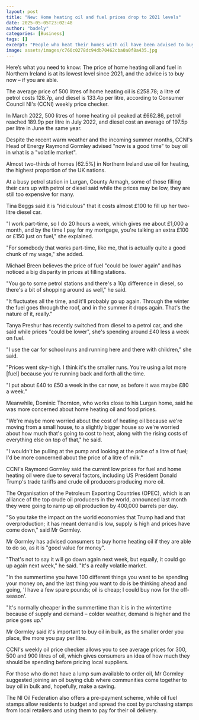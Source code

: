 ```yaml
---
layout: post
title: "New: Home heating oil and fuel prices drop to 2021 levels"
date: 2025-05-05T23:02:48
author: "badely"
categories: [Business]
tags: []
excerpt: "People who heat their homes with oil have been advised to buy now despite the upcoming summer months."
image: assets/images/c760c0278dc94db70462cba0a0f8a435.jpg
---
```


Here’s what you need to know: The price of home heating oil and fuel in Northern Ireland is at its lowest level since 2021, and the advice is to buy now – if you are able.

The average price of 500 litres of home heating oil is £258.78; a litre of petrol costs 128.7p, and diesel is 133.4p per litre, according to Consumer Council NI's (CCNI) weekly price checker.

In March 2022, 500 litres of home heating oil peaked at £662.86, petrol reached 189.9p per litre in July 2022, and diesel cost an average of 197.5p per litre in June the same year.

Despite the recent warm weather and the incoming summer months, CCNI's Head of Energy Raymond Gormley advised "now is a good time" to buy oil in what is a "volatile market".

Almost two-thirds of homes [62.5%] in Northern Ireland use oil for heating, the highest proportion of the UK nations.

At a busy petrol station in Lurgan, County Armagh, some of those filling their cars up with petrol or diesel said while the prices may be low, they are still too expensive for many.

Tina Beggs said it is "ridiculous" that it costs almost £100 to fill up her two-litre diesel car.

"I work part-time, so I do 20 hours a week, which gives me about £1,000 a month, and by the time I pay for my mortgage, you're talking an extra £100 or £150 just on fuel," she explained.

"For somebody that works part-time, like me, that is actually quite a good chunk of my wage," she added.

Michael Breen believes the price of fuel "could be lower again" and has noticed a big disparity in prices at filling stations.

"You go to some petrol stations and there's a 10p difference in diesel, so there's a bit of shopping around as well," he said.

"It fluctuates all the time, and it'll probably go up again. Through the winter the fuel goes through the roof, and in the summer it drops again. That's the nature of it, really."

Tanya Preshur has recently switched from diesel to a petrol car, and she said while prices "could be lower", she's spending around £40 less a week on fuel.

"I use the car for school runs and running here and there with children," she said.

"Prices went sky-high. I think it's the smaller runs. You're using a lot more [fuel] because you're running back and forth all the time.

"I put about £40 to £50 a week in the car now, as before it was maybe £80 a week."

Meanwhile, Dominic Thornton, who works close to his Lurgan home, said he was more concerned about home heating oil and food prices.

"We're maybe more worried about the cost of heating oil because we're moving from a small house, to a slightly bigger house so we're worried about how much that's going to cost to heat, along with the rising costs of everything else on top of that," he said.

"I wouldn't be pulling at the pump and looking at the price of a litre of fuel; I'd be more concerned about the price of a litre of milk."

CCNI's Raymond Gormley said the current low prices for fuel and home heating oil were due to several factors, including US President Donald Trump's trade tariffs and crude oil producers producing more oil.

The Organisation of the Petroleum Exporting Countries (OPEC), which is an alliance of the top crude oil producers in the world, announced last month they were going to ramp up oil production by 400,000 barrels per day.

"So you take the impact on the world economies that Trump had and that overproduction; it has meant demand is low, supply is high and prices have come down," said Mr Gormley.

Mr Gormley has advised consumers to buy home heating oil if they are able to do so, as it is "good value for money".

"That's not to say it will go down again next week, but equally, it could go up again next week," he said. "It's a really volatile market.

"In the summertime you have 100 different things you want to be spending your money on, and the last thing you want to do is be thinking ahead and going, 'I have a few spare pounds; oil is cheap; I could buy now for the off-season'.

"It's normally cheaper in the summertime than it is in the wintertime because of supply and demand – colder weather, demand is higher and the price goes up."

Mr Gormley said it's important to buy oil in bulk, as the smaller order you place, the more you pay per litre.

CCNI's weekly oil price checker allows you to see average prices for 300, 500 and 900 litres of oil, which gives consumers an idea of how much they should be spending before pricing local suppliers.

For those who do not have a lump sum available to order oil, Mr Gormley suggested joining an oil buying club where communities come together to buy oil in bulk and, hopefully, make a saving.

The NI Oil Federation also offers a pre-payment scheme, while oil fuel stamps allow residents to budget and spread the cost by purchasing stamps from local retailers and using them to pay for their oil delivery.

